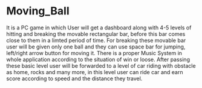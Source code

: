 # Moving_Ball
It is a PC game in which User will get a dashboard along with 4-5 levels of hitting and breaking the movable rectangular bar, before this bar comes close to them in a limted period of time.
For breaking these movable bar user will be given only one ball and they can use space bar for jumping, left/right arrow button for moving it.
There is a proper Music System in whole application according to the situation of win or loose.
After passing these basic level user will be forwarded to a level of car riding with obstacle as home, rocks and many more, in this level user can ride car and earn score according to speed and the distance they travel.
